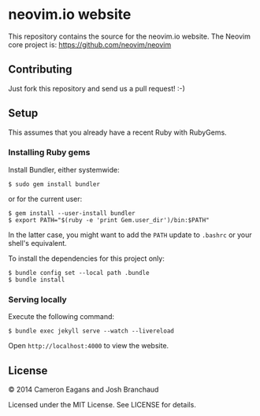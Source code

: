 # neovim.io website

This repository contains the source for the neovim.io website. The Neovim core
project is: https://github.com/neovim/neovim

## Contributing

Just fork this repository and send us a pull request! :-)

## Setup

This assumes that you already have a recent Ruby with RubyGems.

### Installing Ruby gems

Install Bundler, either systemwide:

    $ sudo gem install bundler

or for the current user:

    $ gem install --user-install bundler
    $ export PATH="$(ruby -e 'print Gem.user_dir')/bin:$PATH"

In the latter case, you might want to add the `PATH` update to `.bashrc` or your shell's equivalent.

To install the dependencies for this project only:

    $ bundle config set --local path .bundle
    $ bundle install

### Serving locally

Execute the following command:

    $ bundle exec jekyll serve --watch --livereload

Open `http://localhost:4000` to view the website.

## License

&copy; 2014 Cameron Eagans and Josh Branchaud

Licensed under the MIT License. See LICENSE for details.
